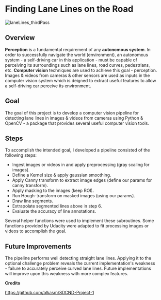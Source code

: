 # **Finding Lane Lines on the Road** 
![laneLines_thirdPass](https://user-images.githubusercontent.com/76077647/126323080-50adde24-93a3-4c49-a2a1-9a9a6657a413.jpg)

Overview
---

**Perception** is a fundamental requirement of any **autonomous system**. In order to successfully navigate the world (environment), an autonomous system - a self-driving car in this application - must be capable of perceiving its surroundings such as lane lines, road curves, pedestrians, etc. **Computer vision** techniques are used to achieve this goal - perception. Images & videos from cameras & other sensors are used as inputs in the computer vision system which is deigned to extract useful features to allow a self-driving car perceive its environment. 

Goal
---

The goal of this project is to develop a computer vision pipeline for detecting lane lines in images & videos from cameras using Python & OpenCV - a package that provides several useful computer vision tools.

Steps
---

To accomplish the intended goal, I developed a pipeline consisted of the following steps:

* Ingest images or videos in and apply preprocessing (gray scaling for images).
* Define a Kernel size & apply gaussian smoothing.
* Apply Canny transform to extract image edges (define our params for canny transform).
* Apply masking to the images (keep ROI).
* Run Hough-transform on masked images (using our params).
* Draw line segments.
* Extrapolate segmented lines above in step 6.
* Evaluate the accuracy of line annotations.

Several helper functions were used to implement these subroutines. Some functions provided by Udacity were adapted to fit processing images or videos to accomplish the goal.

Future Improvements
---

The pipeline performs well detecting straight lane lines. Applying it to the optional challenge problem reveals the current implementation's weakness - failure to accurately perceive curved lane lines. Future implementations will improve upon this weakness with more complex features. 


**Credits**

https://github.com/alkasm/SDCND-Project-1
